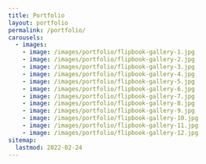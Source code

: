 ```yaml
---
title: Portfolio
layout: portfolio
permalink: /portfolio/
carousels:
  - images: 
    - image: /images/portfolio/flipbook-gallery-1.jpg
    - image: /images/portfolio/flipbook-gallery-2.jpg
    - image: /images/portfolio/flipbook-gallery-3.jpg
    - image: /images/portfolio/flipbook-gallery-4.jpg
    - image: /images/portfolio/flipbook-gallery-5.jpg
    - image: /images/portfolio/flipbook-gallery-6.jpg
    - image: /images/portfolio/flipbook-gallery-7.jpg
    - image: /images/portfolio/flipbook-gallery-8.jpg
    - image: /images/portfolio/flipbook-gallery-9.jpg
    - image: /images/portfolio/flipbook-gallery-10.jpg
    - image: /images/portfolio/flipbook-gallery-11.jpg
    - image: /images/portfolio/flipbook-gallery-12.jpg
sitemap:
  lastmod: 2022-02-24
---
```


